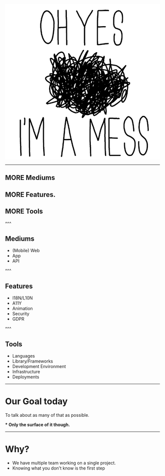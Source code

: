 
![imamess](images/imamess.gif) <!-- .element: style="height: 50vh;" -->

---

## MORE Mediums
## MORE Features.
## MORE Tools

^^^

## Mediums
* (Mobile) Web
* App
* API

^^^

## Features
* I18N/L10N
* A11Y
* Animation
* Security
* GDPR

^^^

## Tools
* Languages
* Library/Frameworks
* Development Environment
* Infrastructure
* Deployments

---

# Our Goal today

To talk about as many of that as possible.

__\* Only the surface of it though.__

---

# Why?
* We have multiple team working on a single project.
* Knowing what you don't know is the first step
